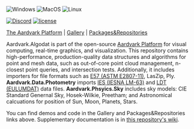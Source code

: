 ![Windows](https://github.com/aardvark-platform/aardvark.algodat/workflows/Windows/badge.svg)
![MacOS](https://github.com/aardvark-platform/aardvark.algodat/workflows/MacOS/badge.svg)
![Linux](https://github.com/aardvark-platform/aardvark.algodat/workflows/Linux/badge.svg)

[![Discord](https://badgen.net/discord/online-members/UyecnhM)](https://discord.gg/UyecnhM)
[![license](https://img.shields.io/github/license/aardvark-platform/aardvark.algodat.svg)](https://github.com/aardvark-platform/aardvark.algodat/blob/master/LICENSE)

[The Aardvark Platform](https://aardvarkians.com/) |
[Gallery](https://github.com/aardvark-platform/aardvark.docs/wiki/Gallery) | 
[Packages&Repositories](https://github.com/aardvark-platform/aardvark.docs/wiki/Packages-and-Repositories)

Aardvark.Algodat is part of the open-source [Aardvark Platform](https://github.com/aardvark-platform) for visual computing, real-time graphics, and visualization. This repository contains high-performance, production-quality data structures and algorithms for point and mesh data, such as out-of-core point cloud management, n-closest point queries, and intersection tests. Additionally, it includes importers for file formats such as [E57 (ASTM E2807-11)](https://www.astm.org/Standards/E2807.htm), LasZip, Ply. **Aardvark.Data.Photometry** imports [IES (IESNA LM-63)](https://www.ies.org/product/standard-file-format-for-electronic-transfer-of-photometric-data/) and [LDT (EULUMDAT)](https://en.wikipedia.org/wiki/EULUMDAT) data files. **Aardvark.Phsyics.Sky** includes sky models: CIE Standard Genernal Sky, Hosek-Wilkie, Preetham; and Astronomical calcuations for position of Sun, Moon, Planets, Stars.

You can find demos and code in the Gallery and Packages&Repositories links above. Supplementary documentation is in [this repository's wiki](https://github.com/aardvark-platform/aardvark.algodat/wiki).
